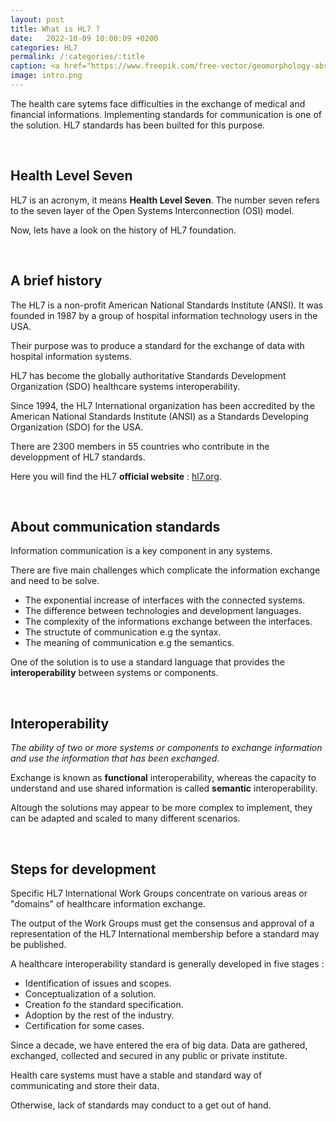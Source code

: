 ```yaml
---
layout: post
title: What is HL7 ?
date:   2022-10-09 10:00:09 +0200
categories: HL7
permalink: /:categories/:title
caption: <a href="https://www.freepik.com/free-vector/geomorphology-abstract-concept-vector-illustration-geomorphology-type-geomorphic-process-earth-science-university-discipline-graduate-study-geology-course-applied-study-abstract-metaphor_11668288.htm#query=fundamentals&position=22&from_view=search&track=sph">Image by vectorjuice</a> on Freepik
image: intro.png
---
```

The health care sytems face difficulties in the exchange of medical and financial informations.
Implementing standards for communication is one of the solution.
HL7 standards has been builted for this purpose.

<br>

## Health Level Seven

HL7 is an acronym, it means **Health Level Seven**. 
The number seven refers to the seven layer of the Open Systems Interconnection (OSI) model.

Now, lets have a look on the history of HL7 foundation.

<br>

## A brief history

The HL7 is a non-profit American National Standards Institute (ANSI). It was founded in 1987 by a group of hospital information technology users in the USA.

Their purpose was to produce a standard for the exchange of data with hospital information systems.

HL7 has become the globally authoritative Standards Development Organization (SDO) healthcare systems interoperability.

Since 1994, the HL7 International organization has been accredited by the American National Standards Institute (ANSI) as a Standards Developing Organization (SDO) for the USA.

There are 2300 members in 55 countries who contribute in the developpment of HL7 standards.

Here you will find the HL7 **official website** : [hl7.org](http://www.hl7.org/).

<br>

## About communication standards 

Information communication is a key component in any systems.

There are five main challenges which complicate the information exchange and need to be solve.

+ The exponential increase of interfaces with the connected systems.
+ The difference between technologies and development languages.
+ The complexity of the informations exchange between the interfaces.
+ The structute of communication e.g the syntax.
+ The meaning of communication e.g the semantics.

One of the solution is to use a standard language that provides the **interoperability** between systems or components.

<br>

## Interoperability

*The ability of two or more systems or components to exchange information and use the information that has been exchanged*.

Exchange is known as **functional** interoperability, whereas the capacity to understand and use shared information is called **semantic** interoperability.

Altough the solutions may appear to be more complex to implement, they can be adapted and scaled to many different scenarios.

<br>

## Steps for development

Specific HL7 International Work Groups concentrate on various areas or "domains" of healthcare information exchange.

The output of the Work Groups must get the consensus and approval of a representation of the HL7 International membership before a standard may be published.

A healthcare interoperability standard is generally developed in five stages : 

+ Identification of issues and scopes. 
+ Conceptualization of a solution.
+ Creation fo the standard specification.
+ Adoption by the rest of the industry.
+ Certification for some cases.

Since a decade, we have entered the era of big data.
Data are gathered, exchanged, collected and secured in any public or private institute.

Health care systems must have a stable and standard way of communicating and store their data.

Otherwise, lack of standards may conduct to a get out of hand.